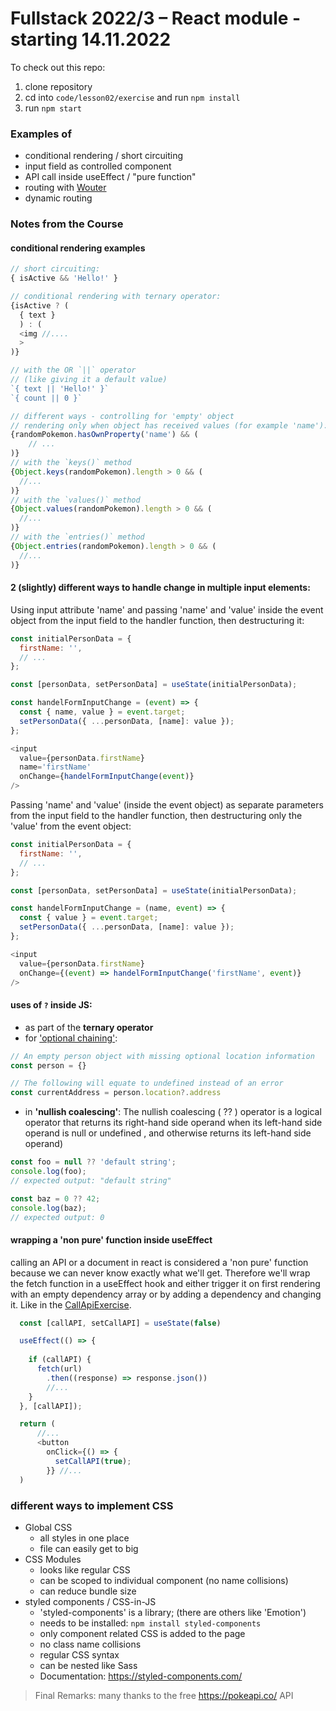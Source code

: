 # Fullstack 2022/3 – React module - starting 14.11.2022

To check out this repo:

1. clone repository
2. cd into `code/lesson02/exercise` and run `npm install`
3. run `npm start`


### Examples of
- conditional rendering / short circuiting 
- input field as controlled component
- API call inside useEffect / "pure function"
- routing with [Wouter](https://github.com/molefrog/wouter)
- dynamic routing

### Notes from the Course

#### conditional rendering examples
```js
// short circuiting:
{ isActive && 'Hello!' }
```
```js
// conditional rendering with ternary operator:
{isActive ? (
  { text }
  ) : (
  <img //....
  >
)}
```
```js
// with the OR `||` operator
// (like giving it a default value)
`{ text || 'Hello!' }`
`{ count || 0 }`
```
```js
// different ways - controlling for 'empty' object 
// rendering only when object has received values (for example 'name'):
{randomPokemon.hasOwnProperty('name') && (
    // ...
)}
// with the `keys()` method
{Object.keys(randomPokemon).length > 0 && (
  //...
)}
// with the `values()` method
{Object.values(randomPokemon).length > 0 && (
  //...
)}
// with the `entries()` method
{Object.entries(randomPokemon).length > 0 && (
  //...
)}
```

#### 2 (slightly) different ways to handle change in **multiple input elements**:
Using input attribute 'name' and passing 'name' and 'value' inside the event object from the input field to the handler function, then destructuring it:
```js
const initialPersonData = {
  firstName: '',
  // ...
};

const [personData, setPersonData] = useState(initialPersonData);

const handelFormInputChange = (event) => {
  const { name, value } = event.target;
  setPersonData({ ...personData, [name]: value });
};

<input
  value={personData.firstName}
  name='firstName'
  onChange={handelFormInputChange(event)}
/>
```
Passing 'name' and 'value' (inside the event object) as separate parameters from the input field to the handler function, then destructuring only the 'value' from the event object:
```js
const initialPersonData = {
  firstName: '',
  // ...
};

const [personData, setPersonData] = useState(initialPersonData);

const handelFormInputChange = (name, event) => {
  const { value } = event.target;
  setPersonData({ ...personData, [name]: value });
};

<input
  value={personData.firstName}
  onChange={(event) => handelFormInputChange('firstName', event)}
/>
```

#### uses of `?` inside JS: 
  - as part of the **ternary operator**
  - for ['optional chaining'](https://developer.mozilla.org/en-US/docs/Web/JavaScript/Reference/Operators/Optional_chaining):
  ```js
  // An empty person object with missing optional location information
  const person = {}

  // The following will equate to undefined instead of an error
  const currentAddress = person.location?.address
  ```
  - in **'nullish coalescing'**: The nullish coalescing ( ?? ) operator is a logical operator that returns its right-hand side operand when its left-hand side operand is null or undefined , and otherwise returns its left-hand side operand)
  ```js
  const foo = null ?? 'default string';
  console.log(foo);
  // expected output: "default string"

  const baz = 0 ?? 42;
  console.log(baz);
  // expected output: 0
  ```

#### wrapping a 'non pure' function inside useEffect
 calling an API or a document in react is considered a 'non pure' function because we can never know exactly what we'll get. Therefore we'll wrap the fetch function in a useEffect hook and either trigger it on first rendering with an empty dependency array or by adding a dependency and changing it. Like in the [CallApiExercise](https://github.com/Codemon72/React_Course_2022/blob/main/code/lesson02/exercise/src/components/CallApiExercise.js).
```js
  const [callAPI, setCallAPI] = useState(false)

  useEffect(() => {
  
    if (callAPI) {
      fetch(url)
        .then((response) => response.json())
        //...
    }
  }, [callAPI]);

  return (
      //...
      <button
        onClick={() => {
          setCallAPI(true);
        }} //...
  )
```

### different ways to implement CSS
- Global CSS
  - all styles in one place
  - file can easily get to big
- CSS Modules
  - looks like regular CSS
  - can be scoped to individual component (no name collisions)
  - can reduce bundle size
- styled components / CSS-in-JS
  - 'styled-components' is a library; (there are others like 'Emotion')
  - needs to be installed: `npm install styled-components`
  - only component related CSS is added to the page
  - no class name collisions
  - regular CSS syntax
  - can be nested like Sass
  - Documentation: https://styled-components.com/


> Final Remarks: many thanks to the free https://pokeapi.co/ API
